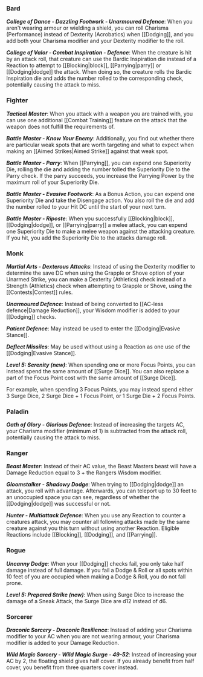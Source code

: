 ### Bard
***College of Dance - Dazzling Footwork - Unarmoured Defence***: When you aren't wearing armour or wielding a shield, you can roll Charisma (Performance) instead of Dexterity (Acrobatics) when [[Dodging]], and you add both your Charisma modifier and your Dexterity modifier to the roll.

***College of Valor - Combat Inspiration - Defence***: When the creature is hit by an attack roll, that creature can use the Bardic Inspiration die instead of a Reaction to attempt to [[Blocking|block]], [[Parrying|parry]] or [[Dodging|dodge]] the attack. When doing so, the creature rolls the Bardic Inspiration die and adds the number rolled to the corresponding check, potentially causing the attack to miss.
### Fighter
***Tactical Master***: When you attack with a weapon you are trained with, you can use one additional [[Combat Training]] feature on the attack that the weapon does not fulfill the requirements of.

***Battle Master - Know Your Enemy***: Additionally, you find out whether there are particular weak spots that are worth targeting and what to expect when making an [[Aimed Strikes|Aimed Strike]] against that weak spot.

***Battle Master - Parry***: When [[Parrying]], you can expend one Superiority Die, rolling the die and adding the number tolled the Superiority Die to the Parry check. If the parry succeeds, you increase the Parrying Power by the maximum roll of your Superiority Die.

***Battle Master - Evasive Footwork***: As a Bonus Action, you can expend one Superiority Die and take the Disengage action. You also roll the die and add the number rolled to your Hit DC until the start of your next turn.

***Battle Master - Riposte***: When you successfully [[Blocking|block]], [[Dodging|dodge]], or [[Parrying|parry]] a melee attack, you can expend one Superiority Die to make a melee weapon against the attacking creature. If you hit, you add the Superiority Die to the attacks damage roll.
### Monk
***Martial Arts - Dexterous Attacks***: Instead of using the Dexterity modifier to determine the save DC when using the Grapple or Shove option of your Unarmed Strike, you can make a Dexterity (Athletics) check instead of a Strength (Athletics) check when attempting to Grapple or Shove, using the [[Contests|Contest]] rules.

***Unarmoured Defence***: Instead of being converted to [[AC-less defence|Damage Reduction]], your Wisdom modifier is added to your [[Dodging]] checks.

***Patient Defence***: May instead be used to enter the [[Dodging|Evasive Stance]].

***Deflect Missiles***: May be used without using a Reaction as one use of the [[Dodging|Evasive Stance]].

***Level 5: Serenity (new)***: When spending one or more Focus Points, you can instead spend the same amount of [[Surge Dice]]. You can also replace a part of the Focus Point cost with the same amount of [[Surge Dice]].

For example, when spending 3 Focus Points, you may instead spend either 3 Surge Dice, 2 Surge Dice + 1 Focus Point, or 1 Surge Die + 2 Focus Points.
### Paladin
***Oath of Glory - Glorious Defence***: Instead of increasing the targets AC, your Charisma modifier (minimum of 1) is subtracted from the attack roll, potentially causing the attack to miss.
### Ranger
***Beast Master***: Instead of their AC value, the Beast Masters beast will have a Damage Reduction equal to 3 + the Rangers Wisdom modifier.

***Gloomstalker - Shadowy Dodge***: When trying to [[Dodging|dodge]] an attack, you roll with advantage. Afterwards, you can teleport up to 30 feet to an unoccupied space you can see, regardless of whether the [[Dodging|dodge]] was successful or not.

***Hunter - Multiattack Defence***: When you use any Reaction to counter a creatures attack, you may counter all following attacks made by the same creature against you this turn without using another Reaction. Eligible Reactions include [[Blocking]], [[Dodging]], and [[Parrying]].
### Rogue
***Uncanny Dodge***: When your [[Dodging]] checks fail, you only take half damage instead of full damage. If you fail a Dodge & Roll or all spots within 10 feet of you are occupied when making a Dodge & Roll, you do not fall prone.

***Level 5: Prepared Strike (new)***: When using Surge Dice to increase the damage of a Sneak Attack, the Surge Dice are d12 instead of d6.
### Sorcerer
***Draconic Sorcery - Draconic Resilience***: Instead of adding your Charisma modifier to your AC when you are not wearing armour, your Charisma modifier is added to your Damage Reduction.

***Wild Magic Sorcery - Wild Magic Surge - 49-52***: Instead of increasing your AC by 2, the floating shield gives half cover. If you already benefit from half cover, you benefit from three quarters cover instead.
